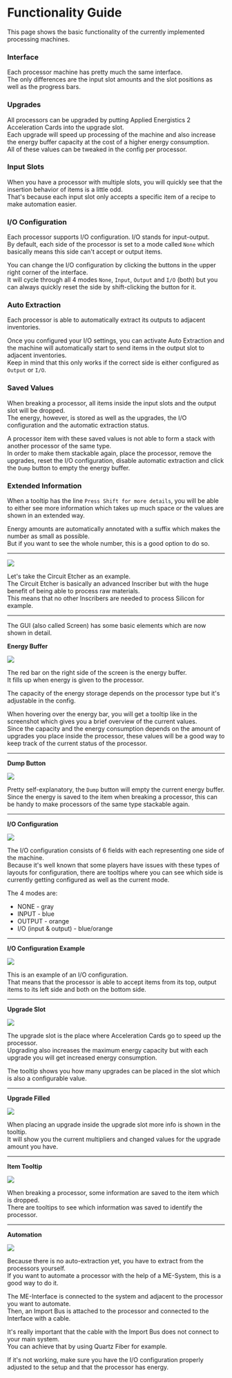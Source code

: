 # **Functionality Guide**
This page shows the basic functionality of the currently implemented processing machines.

### **Interface**
Each processor machine has pretty much the same interface.<br>
The only differences are the input slot amounts and the slot positions as well as the progress bars.

### **Upgrades**
All processors can be upgraded by putting Applied Energistics 2 Acceleration Cards into the upgrade slot.<br>
Each upgrade will speed up processing of the machine and also increase the energy buffer capacity at the cost
of a higher energy consumption.<br>
All of these values can be tweaked in the config per processor.

### **Input Slots**
When you have a processor with multiple slots, you will quickly see that the insertion behavior of items is a little odd.<br>
That's because each input slot only accepts a specific item of a recipe to make automation easier.

### **I/O Configuration**
Each processor supports I/O configuration. I/O stands for input-output.<br>
By default, each side of the processor is set to a mode called `None` which basically means this side can't accept or output items.

You can change the I/O configuration by clicking the buttons in the upper right corner of the interface.<br>
It will cycle through all 4 modes `None`, `Input`, `Output` and `I/O` (both) but you can always quickly reset the
side by shift-clicking the button for it.

### **Auto Extraction**
Each processor is able to automatically extract its outputs to adjacent inventories.

Once you configured your I/O settings, you can activate Auto Extraction and the machine will automatically start to send
items in the output slot to adjacent inventories.<br>
Keep in mind that this only works if the correct side is either configured as `Output` or `I/O`.

### **Saved Values**
When breaking a processor, all items inside the input slots and the output slot will be dropped.<br>
The energy, however, is stored as well as the upgrades, the I/O configuration and the automatic extraction status.

A processor item with these saved values is not able to form a stack with another processor of the same type.<br>
In order to make them stackable again, place the processor, remove the upgrades, reset the I/O configuration, disable automatic
extraction and click the `Dump` button to empty the energy buffer.

### **Extended Information**
When a tooltip has the line `Press Shift for more details`, you will be able to either see more information which takes up much space
or the values are shown in an extended way.

Energy amounts are automatically annotated with a suffix which makes the number as small as possible.<br>
But if you want to see the whole number, this is a good option to do so.

---

![](images/overview.png)

Let's take the Circuit Etcher as an example.<br>
The Circuit Etcher is basically an advanced Inscriber but with the huge benefit of being able
to process raw materials.<br>
This means that no other Inscribers are needed to process Silicon for example.

---

The GUI (also called Screen) has some basic elements which are now shown in detail.

**Energy Buffer**

![](images/buffer.png)

The red bar on the right side of the screen is the energy buffer.<br>
It fills up when energy is given to the processor.

The capacity of the energy storage depends on the processor type but it's adjustable in the config.

When hovering over the energy bar, you will get a tooltip like in the screenshot which gives you a
brief overview of the current values.<br>
Since the capacity and the energy consumption depends on the amount of upgrades you place inside
the processor, these values will be a good way to keep track of the current status of the processor.

---

**Dump Button**

![](images/dump.png)

Pretty self-explanatory, the `Dump` button will empty the current energy buffer.<br>
Since the energy is saved to the item when breaking a processor, this can be handy to make processors of the
same type stackable again.

---

**I/O Configuration**

![](images/io_clear.png)

The I/O configuration consists of 6 fields with each representing one side of the machine.<br>
Because it's well known that some players have issues with these types of layouts for configuration,
there are tooltips where you can see which side is currently getting configured as well as the current mode.

The 4 modes are:
- NONE - gray
- INPUT - blue
- OUTPUT - orange
- I/O (input & output) - blue/orange

---

**I/O Configuration Example**

![](images/io_configured.png)

This is an example of an I/O configuration.<br>
That means that the processor is able to accept items from its top, output items to its left side
and both on the bottom side.

---

**Upgrade Slot**

![](images/upgrade_empty.png)

The upgrade slot is the place where Acceleration Cards go to speed up the processor.<br>
Upgrading also increases the maximum energy capacity but with each upgrade you will get increased energy consumption.

The tooltip shows you how many upgrades can be placed in the slot which is also a configurable value.

---

**Upgrade Filled**

![](images/upgrade_full.png)

When placing an upgrade inside the upgrade slot more info is shown in the tooltip.<br>
It will show you the current multipliers and changed values for the upgrade amount you have.

---

**Item Tooltip**

![](images/item.png)

When breaking a processor, some information are saved to the item which is dropped.<br>
There are tooltips to see which information was saved to identify the processor.

---

**Automation**

![](images/setup.png)

Because there is no auto-extraction yet, you have to extract from the processors yourself.<br>
If you want to automate a processor with the help of a ME-System, this is a good way to do it.

The ME-Interface is connected to the system and adjacent to the processor you want to automate.<br>
Then, an Import Bus is attached to the processor and connected to the Interface with a cable.

It's really important that the cable with the Import Bus does not connect to your main system.<br>
You can achieve that by using Quartz Fiber for example.

If it's not working, make sure you have the I/O configuration properly adjusted to the setup and that
the processor has energy.
